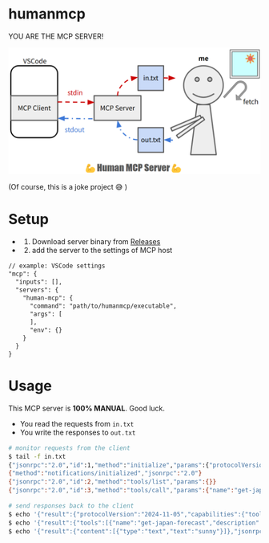 # humanmcp

YOU ARE THE MCP SERVER!

![architecture of humanmcp](./images/mcp_arch.png)

(Of course, this is a joke project :sweat_smile: )

# Setup

- 1. Download server binary from [Releases](https://github.com/Syuparn/humanmcp/releases)

- 2. add the server to the settings of MCP host

```json5
// example: VSCode settings
"mcp": {
  "inputs": [],
  "servers": {
    "human-mcp": {
      "command": "path/to/humanmcp/executable",
      "args": [
      ],
      "env": {}
    }
  }
}
```

# Usage

This MCP server is **100% MANUAL**. Good luck.

- You read the requests from `in.txt`
- You write the responses to `out.txt`

```bash
# monitor requests from the client
$ tail -f in.txt
{"jsonrpc":"2.0","id":1,"method":"initialize","params":{"protocolVersion":"2024-11-05","capabilities":{"roots":{"listChanged":true}},"clientInfo":{"name":"Visual Studio Code","version":"1.99.2"}}}
{"method":"notifications/initialized","jsonrpc":"2.0"}
{"jsonrpc":"2.0","id":2,"method":"tools/list","params":{}}
{"jsonrpc":"2.0","id":3,"method":"tools/call","params":{"name":"get-japan-forecast","arguments":{"location":"Tokyo"}}}
```

```bash
# send responses back to the client
$ echo '{"result":{"protocolVersion":"2024-11-05","capabilities":{"tools":{}},"serverInfo":{"name":"humanmcp","version":"1.0.0","capabilities":{"resources":{},"tools":{}}}},"jsonrpc":"2.0","id":1}' > out.txt
$ echo '{"result":{"tools":[{"name":"get-japan-forecast","description":"Get weather forecast","inputSchema":{"type":"object","properties":{"location":{"type":"string","description":"location name"}},"required":["location"],"additionalProperties":false,"$schema":"http://json-schema.org/draft-07/schema#"}}]},"jsonrpc":"2.0","id":2}' > out.txt
$ echo '{"result":{"content":[{"type":"text","text":"sunny"}]},"jsonrpc":"2.0","id":3}' > out.txt
```
